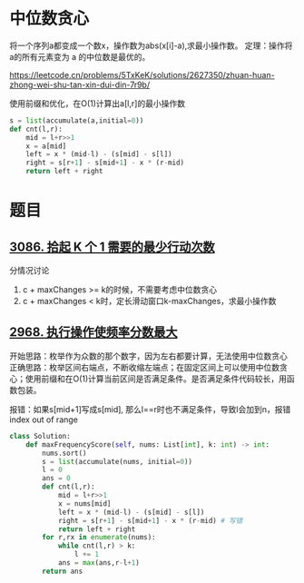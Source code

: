 # 中位数贪心

将一个序列a都变成一个数x，操作数为abs(x[i]-a),求最小操作数。
定理：操作将a的所有元素变为 a 的中位数是最优的。

<https://leetcode.cn/problems/5TxKeK/solutions/2627350/zhuan-huan-zhong-wei-shu-tan-xin-dui-din-7r9b/>

使用前缀和优化，在O(1)计算出a[l,r]的最小操作数
```py
s = list(accumulate(a,initial=0))
def cnt(l,r):
    mid = l+r>>1
    x = a[mid]
    left = x * (mid-l) - (s[mid] - s[l])
    right = s[r+1] - s[mid+1] - x * (r-mid)
    return left + right
```

# 题目

## [3086\. 拾起 K 个 1 需要的最少行动次数](https://leetcode.cn/problems/minimum-moves-to-pick-k-ones/)

分情况讨论
1. c + maxChanges >= k的时候，不需要考虑中位数贪心
2. c + maxChanges < k时，定长滑动窗口k-maxChanges，求最小操作数

## [2968\. 执行操作使频率分数最大](https://leetcode.cn/problems/apply-operations-to-maximize-frequency-score/)

开始思路：枚举作为众数的那个数字，因为左右都要计算，无法使用中位数贪心
正确思路：枚举区间右端点，不断收缩左端点；在固定区间上可以使用中位数贪心；使用前缀和在O(1)计算当前区间是否满足条件。是否满足条件代码较长，用函数包装。

报错：如果s[mid+1]写成s[mid], 那么l==r时也不满足条件，导致l会加到n，报错index out of range

```py
class Solution:
    def maxFrequencyScore(self, nums: List[int], k: int) -> int:
        nums.sort()
        s = list(accumulate(nums, initial=0))
        l = 0
        ans = 0
        def cnt(l,r):
            mid = l+r>>1
            x = nums[mid]
            left = x * (mid-l) - (s[mid] - s[l])
            right = s[r+1] - s[mid+1] - x * (r-mid) # 写错
            return left + right
        for r,rx in enumerate(nums):
            while cnt(l,r) > k:
                l += 1
            ans = max(ans,r-l+1)
        return ans
```



